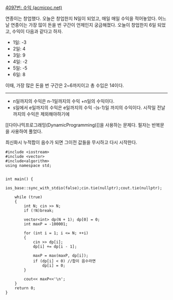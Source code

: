 [4097번: 수익 (acmicpc.net)](https://www.acmicpc.net/problem/4097)

연종이는 창업했다. 오늘은 창업한지 N일이 되었고, 매일 매일 수익을 적어놓았다.
어느 날 연종이는 가장 많이 돈을 번 구간이 언제인지 궁금해졌다.
오늘이 창업한지 6일 되었고, 수익이 다음과 같다고 하자.

- 1일: -3
- 2일:  4
- 3일:  9
- 4일: -2
- 5일: -5
- 6일:  8

이때, 가장 많은 돈을 번 구간은 2~6까지이고 총 수입은 14이다.

-----------------------------------------------------
- n일까지의 수익은 n-1일까지의 수익 +n일의 수익이다. 
- s일에서 e일까지의 수익은  e일까지의 수익 -(s-1)일 까지의 수익이다.
  시작일 전날 까지의 수익은 제외해야하기에

[[다이나믹프로그래밍(DynamicProgramming)]]을 사용하는 문제다.
필자는 반복문을 사용하여 풀었다.

최신화시 누적합이 음수가 되면 그이전 값들을 무시하고 다시 시작한다.
```
#include <iostream>
#include <vector>
#include<algorithm>
using namespace std;


int main() {
    ios_base::sync_with_stdio(false);cin.tie(nullptr);cout.tie(nullptr);

    while (true)
    {
        int N; cin >> N;
        if (!N)break;
      
        vector<int> dp(N + 1); dp[0] = 0;
        int maxP = -100001;

        for (int i = 1; i <= N; ++i)
        {
            cin >> dp[i];
            dp[i] += dp[i - 1];
           
            maxP = max(maxP, dp[i]);
            if (dp[i] < 0) //합이 음수라면
                dp[i] = 0;
        }

        cout<< maxP<<'\n';
    }
    return 0;
}

```